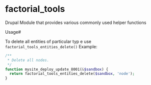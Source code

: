 # factorial_tools
Drupal Module that provides various commonly used helper functions

Usage# 

To delete all entities of particular typ e use `factorial_tools_entities_delete()`
Example:
```php
/**
 * Delete all nodes.
 */
function mysite_deploy_update_8001(&$sandbox) {
  return factorial_tools_entities_delete($sandbox, 'node');
}

```
